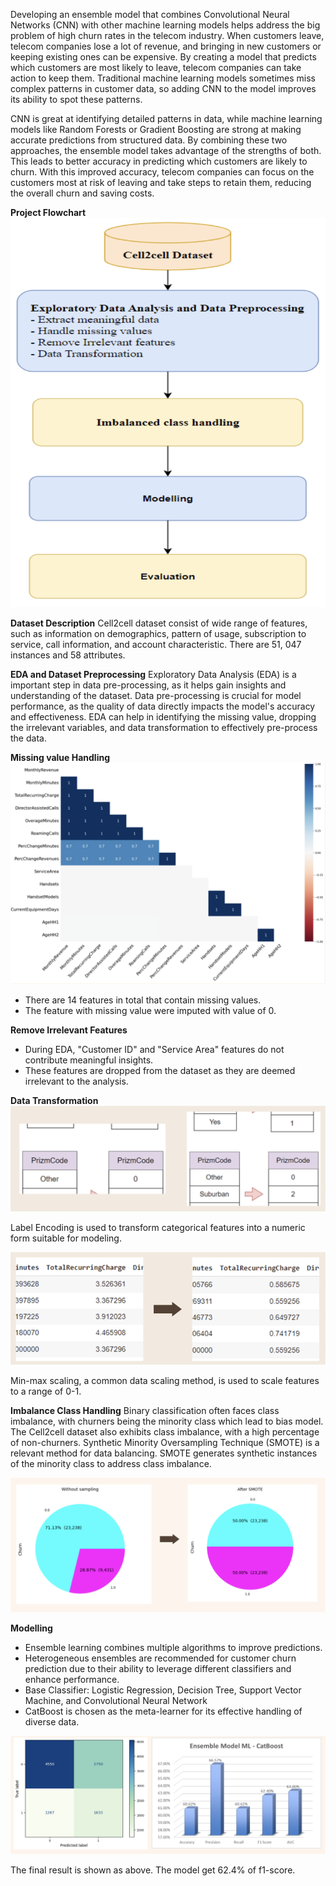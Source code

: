 Developing an ensemble model that combines Convolutional Neural Networks (CNN) with other machine learning models helps address the big problem of high churn rates in the telecom industry. When customers leave, telecom companies lose a lot of revenue, and bringing in new customers or keeping existing ones can be expensive. By creating a model that predicts which customers are most likely to leave, telecom companies can take action to keep them. Traditional machine learning models sometimes miss complex patterns in customer data, so adding CNN to the model improves its ability to spot these patterns.

CNN is great at identifying detailed patterns in data, while machine learning models like Random Forests or Gradient Boosting are strong at making accurate predictions from structured data. By combining these two approaches, the ensemble model takes advantage of the strengths of both. This leads to better accuracy in predicting which customers are likely to churn. With this improved accuracy, telecom companies can focus on the customers most at risk of leaving and take steps to retain them, reducing the overall churn and saving costs.

**Project Flowchart**
![flowchart](image/flowchart.png)

**Dataset Description**
Cell2cell dataset consist of wide range of features, such as information on demographics, pattern of usage, subscription to service, call information, and account characteristic. There are 51, 047 instances and 58 attributes.

**EDA and Dataset Preprocessing**
Exploratory Data Analysis (EDA) is a important step in data pre-processing, as it helps gain insights and understanding of the dataset. Data pre-processing is crucial for model performance, as the quality of data directly impacts the model's accuracy and effectiveness. EDA can help in identifying the missing value, dropping the irrelevant variables, and data transformation to effectively pre-process the data.

**Missing value Handling**
![missing](image/missing.png)

- There are 14 features in total that contain missing values.
- The feature with missing value were imputed with value of 0.

**Remove Irrelevant Features**
- During EDA, "Customer ID" and "Service Area" features do not contribute meaningful insights.
- These features are dropped from the dataset as they are deemed irrelevant to the analysis.

**Data Transformation**
![labelencoding](image/label.png)

Label Encoding is used to transform categorical features into a numeric form suitable for modeling.

![minmaxscaling](image/minmax.png)

Min-max scaling, a common data scaling method, is used to scale features to a range of 0-1.

**Imbalance Class Handling**
Binary classification often faces class imbalance, with churners being the minority class which lead to bias model. The Cell2cell dataset also exhibits class imbalance, with a high percentage of non-churners. Synthetic Minority Oversampling Technique (SMOTE) is a relevant method for data balancing. SMOTE generates synthetic instances of the minority class to address class imbalance.

![imbalanceclass](image/imbalance.png)

**Modelling**
- Ensemble learning combines multiple algorithms to improve predictions.
- Heterogeneous ensembles are recommended for customer churn prediction due to their ability to leverage different classifiers and enhance performance.
- Base Classifier: Logistic Regression, Decision Tree, Support Vector Machine, and Convolutional Neural Network
- CatBoost is chosen as the meta-learner for its effective handling of diverse data.

![result](image/result.png)

The final result is shown as above. The model get 62.4% of f1-score.





